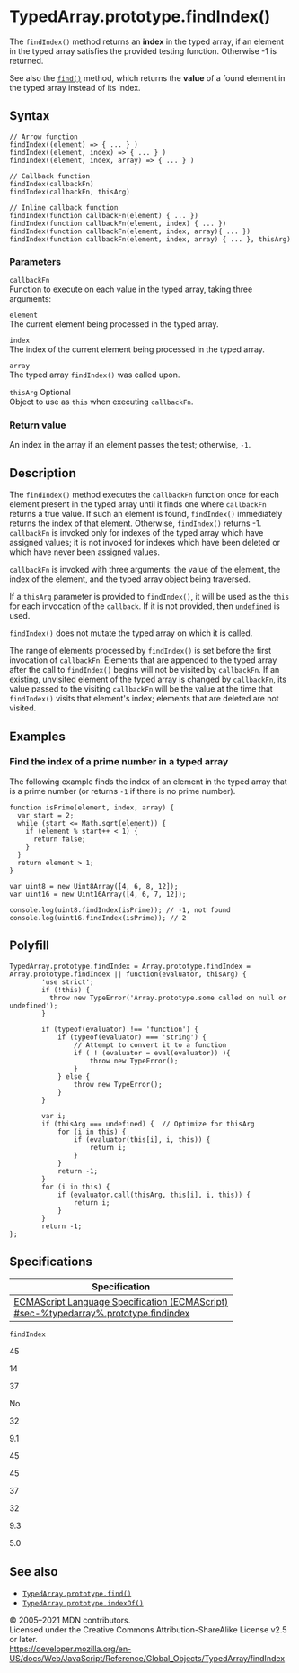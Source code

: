 TypedArray.prototype.findIndex()
================================

The `findIndex()` method returns an **index** in the typed array, if an element in the typed array satisfies the provided testing function. Otherwise -1 is returned.

See also the [`find()`](find) method, which returns the **value** of a found element in the typed array instead of its index.

Syntax
------

    // Arrow function
    findIndex((element) => { ... } )
    findIndex((element, index) => { ... } )
    findIndex((element, index, array) => { ... } )

    // Callback function
    findIndex(callbackFn)
    findIndex(callbackFn, thisArg)

    // Inline callback function
    findIndex(function callbackFn(element) { ... })
    findIndex(function callbackFn(element, index) { ... })
    findIndex(function callbackFn(element, index, array){ ... })
    findIndex(function callbackFn(element, index, array) { ... }, thisArg)

### Parameters

`callbackFn`  
Function to execute on each value in the typed array, taking three arguments:

`element`  
The current element being processed in the typed array.

`index`  
The index of the current element being processed in the typed array.

`array`  
The typed array `findIndex()` was called upon.

 `thisArg` <span class="badge inline optional">Optional</span>   
Object to use as `this` when executing `callbackFn`.

### Return value

An index in the array if an element passes the test; otherwise, `-1`.

Description
-----------

The `findIndex()` method executes the `callbackFn` function once for each element present in the typed array until it finds one where `callbackFn` returns a true value. If such an element is found, `findIndex()` immediately returns the index of that element. Otherwise, `findIndex()` returns -1. `callbackFn` is invoked only for indexes of the typed array which have assigned values; it is not invoked for indexes which have been deleted or which have never been assigned values.

`callbackFn` is invoked with three arguments: the value of the element, the index of the element, and the typed array object being traversed.

If a `thisArg` parameter is provided to `findIndex()`, it will be used as the `this` for each invocation of the `callback`. If it is not provided, then [`undefined`](../undefined) is used.

`findIndex()` does not mutate the typed array on which it is called.

The range of elements processed by `findIndex()` is set before the first invocation of `callbackFn`. Elements that are appended to the typed array after the call to `findIndex()` begins will not be visited by `callbackFn`. If an existing, unvisited element of the typed array is changed by `callbackFn`, its value passed to the visiting `callbackFn` will be the value at the time that `findIndex()` visits that element's index; elements that are deleted are not visited.

Examples
--------

### Find the index of a prime number in a typed array

The following example finds the index of an element in the typed array that is a prime number (or returns `-1` if there is no prime number).

    function isPrime(element, index, array) {
      var start = 2;
      while (start <= Math.sqrt(element)) {
        if (element % start++ < 1) {
          return false;
        }
      }
      return element > 1;
    }

    var uint8 = new Uint8Array([4, 6, 8, 12]);
    var uint16 = new Uint16Array([4, 6, 7, 12]);

    console.log(uint8.findIndex(isPrime)); // -1, not found
    console.log(uint16.findIndex(isPrime)); // 2

Polyfill
--------

    TypedArray.prototype.findIndex = Array.prototype.findIndex = Array.prototype.findIndex || function(evaluator, thisArg) {
            'use strict';
            if (!this) {
              throw new TypeError('Array.prototype.some called on null or undefined');
            }

            if (typeof(evaluator) !== 'function') {
                if (typeof(evaluator) === 'string') {
                    // Attempt to convert it to a function
                    if ( ! (evaluator = eval(evaluator)) ){
                        throw new TypeError();
                    }
                } else {
                    throw new TypeError();
                }
            }

            var i;
            if (thisArg === undefined) {  // Optimize for thisArg
                for (i in this) {
                    if (evaluator(this[i], i, this)) {
                        return i;
                    }
                }
                return -1;
            }
            for (i in this) {
                if (evaluator.call(thisArg, this[i], i, this)) {
                    return i;
                }
            }
            return -1;
    };

Specifications
--------------

<table><thead><tr class="header"><th>Specification</th></tr></thead><tbody><tr class="odd"><td><a href="#">ECMAScript Language Specification (ECMAScript)<br />
<span class="small">#sec-%typedarray%.prototype.findindex</span></a></td></tr></tbody></table>

`findIndex`

45

14

37

No

32

9.1

45

45

37

32

9.3

5.0

See also
--------

-   [`TypedArray.prototype.find()`](find)
-   [`TypedArray.prototype.indexOf()`](indexof)

© 2005–2021 MDN contributors.  
Licensed under the Creative Commons Attribution-ShareAlike License v2.5 or later.  
<a href="https://developer.mozilla.org/en-US/docs/Web/JavaScript/Reference/Global_Objects/TypedArray/findIndex" class="_attribution-link">https://developer.mozilla.org/en-US/docs/Web/JavaScript/Reference/Global_Objects/TypedArray/findIndex</a>
